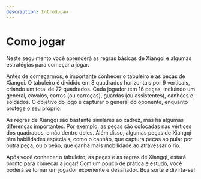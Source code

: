 ```yaml
---
description: Introdução
---
```


# Como jogar

Neste seguimento você aprenderá as regras básicas de Xiangqi e algumas estratégias para começar a jogar.

Antes de começarmos, é importante conhecer o tabuleiro e as peças de Xiangqi. O tabuleiro é dividido em 8 quadrados horizontais por 9 verticais, criando um total de 72 quadrados. Cada jogador tem 16 peças, incluindo um general, cavalos, carros (ou carroças), guardas (ou assistentes), canhões e soldados. O objetivo do jogo é capturar o general do oponente, enquanto protege o seu próprio.

As regras de Xiangqi são bastante similares ao xadrez, mas há algumas diferenças importantes. Por exemplo, as peças são colocadas nas vértices dos quadrados, e não dentro deles. Além disso, algumas peças de Xiangqi têm habilidades especiais, como o canhão, que captura peças ao pular por outra peça, ou o peão, que ganha mais mobilidade ao atravessar o rio.

Após você conhecer o tabuleiro, as peças e as regras de Xiangqi, estará pronto para começar a jogar! Com um pouco de prática e estudo, você poderá se tornar um jogador experiente e desafiador. Boa sorte e divirta-se!
